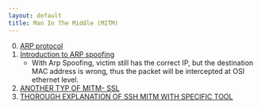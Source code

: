 ```yaml
---
layout: default
title: Man In The Middle (MITM)
---
```


0. [ARP protocol](https://www.youtube.com/watch?v=xTOyZ6TWQdM)
1. [Introduction to ARP spoofing](https://www.youtube.com/watch?v=RTXAUJ2yqCg&t=154s)
      + With Arp Spoofing, victim still has the correct IP, but the destination MAC address is wrong, thus the packet will be intercepted at
      OSI ethernet level.
2.  [ANOTHER TYP OF MITM- SSL ](http://techgenix.com/understanding-man-in-the-middle-attacks-arp-part4/)
3. [THOROUGH EXPLANATION OF SSH MITM WITH SPECIFIC TOOL]({{site.baseurl}}/assets/sshmitm_.pdf)
